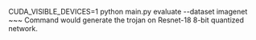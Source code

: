 CUDA_VISIBLE_DEVICES=1 python main.py evaluate --dataset imagenet  ~~~ Command would generate the trojan on Resnet-18 8-bit quantized network.

